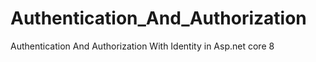 # Authentication_And_Authorization
Authentication And Authorization With Identity in Asp.net core 8 
